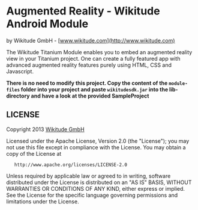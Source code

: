 # Augmented Reality - Wikitude Android Module
by Wikitude GmbH - [www.wikitude.com](http://www.wikitude.com)


The Wikitude Titanium Module enables you to embed an augmented reality view in your Titanium project. One can create a fully featured app with advanced augmented reality features purely using HTML, CSS and Javascript.

**There is no need to modify this project. Copy the content of the `module-files` folder into your project and paste `wikitudesdk.jar` into the lib-directory and have a look at the provided SampleProject**



## LICENSE

   Copyright 2013 [Wikitude GmbH](http://www.wikitude.com)

   Licensed under the Apache License, Version 2.0 (the "License");
   you may not use this file except in compliance with the License.
   You may obtain a copy of the License at

       http://www.apache.org/licenses/LICENSE-2.0

   Unless required by applicable law or agreed to in writing, software
   distributed under the License is distributed on an "AS IS" BASIS,
   WITHOUT WARRANTIES OR CONDITIONS OF ANY KIND, either express or implied.
   See the License for the specific language governing permissions and
   limitations under the License.
   

